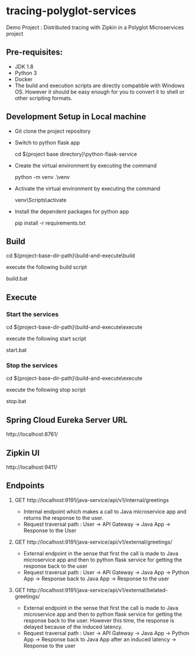# tracing-polyglot-services
Demo Project : Distributed tracing with Zipkin in a Polyglot Microservices project


## Pre-requisites:

* JDK 1.8
* Python 3
* Docker
* The build and execution scripts are directly compatible with Windows OS. However it should be easy enough for you to convert it to shell or other scripting formats.


## Development Setup in Local machine

* Git clone the project repository

* Switch to python flask app
  
  cd ${project base directory}\python-flask-service

* Create the virtual environment by executing the command
   
   python -m venv .\venv

* Activate the virtual environment by executing the command
   
   venv\Scripts\activate 

* Install the dependent packages for python app
  
  pip install -r requirements.txt


## Build

cd ${project-base-dir-path}\build-and-execute\build

execute the following build script

build.bat


## Execute

### Start the services

cd ${project-base-dir-path}\build-and-execute\execute

execute the following start script

start.bat

### Stop the services

cd ${project-base-dir-path}\build-and-execute\execute

execute the following stop script

stop.bat


## Spring Cloud Eureka Server URL

http://localhost:8761/


## Zipkin UI

http://localhost:9411/


## Endpoints

1. GET http://localhost:9191/java-service/api/v1/internal/greetings

   * Internal endpoint which makes a call to Java microservice app and returns the response to the user. 
   * Request traversal path : User -> API Gateway -> Java App -> Response to the User

2. GET http://localhost:9191/java-service/api/v1/external/greetings/

   * External endpoint in the sense that first the call is made to Java microservice app and then to python flask service for getting the response back to the user
   * Request traversal path : User -> API Gateway -> Java App -> Python App -> Response back to Java App -> Response to the user

3. GET http://localhost:9191/java-service/api/v1/external/belated-greetings/

   * External endpoint in the sense that first the call is made to Java microservice app and then to python flask service for getting the response back to the user. However this time, the response is delayed because of the induced latency.
   * Request traversal path : User -> API Gateway -> Java App -> Python App -> Response back to Java App after an induced latency -> Response to the user